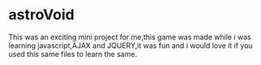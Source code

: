# astroVoid
This was an exciting mini project for me,this game was made while i was learning javascript,AJAX and JQUERY,it was fun and i would love it if you used this same files to learn the same.
